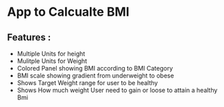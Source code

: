 # App to Calcualte BMI

## Features :
- Multiple Units for height
- Mulitple Units for Weight
- Colored Panel showing BMI according to BMI Category
- BMI scale showing gradient from underweight to obese
- Shows Target Weight range for user to be healthy
- Shows How much weight User need to gain or loose to attain a healthy Bmi

